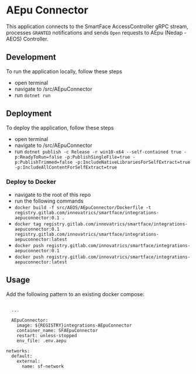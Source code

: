 # AEpu Connector
This application connects to the SmartFace AccessController gRPC stream, processes `GRANTED` notifications and sends `Open` requests to AEpu (Nedap - AEOS) Controller.

## Development
To run the application locally, follow these steps
 - open terminal
 - navigate to /src/AEpuConnector
 - run `dotnet run`

 ## Deployment
 To deploy the application, follow these steps
 - open terminal
 - navigate to /src/AEpuConnector
 - run `dotnet publish -c Release -r win10-x64 --self-contained true -p:ReadyToRun=false -p:PublishSingleFile=true -p:PublishTrimmed=false -p:IncludeNativeLibrariesForSelfExtract=true -p:IncludeAllContentForSelfExtract=true`

### Deploy to Docker
- navigate to the root of this repo
- run the following commands
 - `docker build -f src/AEOS/AEpuConnector/Dockerfile -t registry.gitlab.com/innovatrics/smartface/integrations-aepuconnector:0.1 .`
 - `docker tag registry.gitlab.com/innovatrics/smartface/integrations-aepuconnector:0.1 registry.gitlab.com/innovatrics/smartface/integrations-aepuconnector:latest`
 - `docker push registry.gitlab.com/innovatrics/smartface/integrations-aepuconnector:0.1`
 - `docker push registry.gitlab.com/innovatrics/smartface/integrations-aepuconnector:latest`

## Usage
Add the following pattern to an existing docker compose:

```
      
  ...

  AEpuConnector:
    image: ${REGISTRY}integrations-AEpuConnector
    container_name: SFAEpuConnector
    restart: unless-stopped
    env_file: .env.aepu

networks:
  default:
    external:
      name: sf-network

```